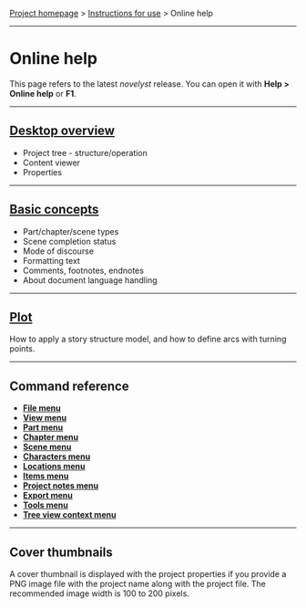[Project homepage](../index) > [Instructions for use](../usage) > Online help

--- 

# Online help

This page refers to the latest *novelyst* release.
You can open it with **Help > Online help** or **F1**.

--- 

## [Desktop overview](desktop)

- Project tree - structure/operation
- Content viewer
- Properties

---

## [Basic concepts](basic_concepts)

- Part/chapter/scene types
- Scene completion status
- Mode of discourse
- Formatting text
- Comments, footnotes, endnotes
- About document language handling

---

## [Plot](arcs)

How to apply a story structure model, and how to define arcs with turning points. 

---

## Command reference

- **[File menu](file_menu)**
- **[View menu](view_menu)**
- **[Part menu](part_menu)**
- **[Chapter menu](chapter_menu)**
- **[Scene menu](scene_menu)**
- **[Characters menu](characters_menu)**
- **[Locations menu](locations_menu)**
- **[Items menu](items_menu)**
- **[Project notes menu](project_notes_menu)**
- **[Export menu](export_menu)**
- **[Tools menu](tools_menu)**
- **[Tree view context menu](tree_context_menu)**

---

## Cover thumbnails

A cover thumbnail is displayed with the project properties if you provide 
a PNG image file with the project name along with the project file. 
The recommended image width is 100 to 200 pixels.
